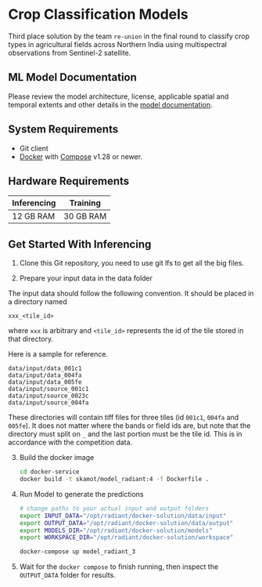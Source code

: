 # Crop Classification Models

Third place solution by the team `re-union` in the final round to classify crop types in agricultural fields across Northern India using multispectral observations from Sentinel-2 satellite. 

## ML Model Documentation

Please review the model architecture, license, applicable spatial and temporal extents
and other details in the [model documentation](/full_solution/README.md).

## System Requirements

* Git client
* [Docker](https://www.docker.com/) with
    [Compose](https://docs.docker.com/compose/) v1.28 or newer.

## Hardware Requirements

|Inferencing|Training|
|-----------|--------|
|12 GB RAM | 30 GB RAM|

## Get Started With Inferencing

1. Clone this Git repository, you need to use git lfs to get all the big files.

2. Prepare your input data in the data folder

The input data should follow the following convention. It should be placed in a directory named

```
xxx_<tile_id>
```

where `xxx` is arbitrary and `<tile_id>` represents the id of the tile stored in that directory.

Here is a sample for reference.

```
data/input/data_001c1
data/input/data_004fa
data/input/data_005fe
data/input/source_001c1
data/input/source_0023c
data/input/source_004fa
```

These directories will contain tiff files for three tiles (id `001c1`, `004fa` and `005fe`). It does not matter where the bands or field ids are, but note that the directory must split on `_` and the last portion must be the tile id. This is in accordance with the competition data.

3. Build the docker image

    ```bash
    cd docker-service
    docker build -t skamot/model_radiant:4 -f Dockerfile .
    ```

4. Run Model to generate the predictions

    ```bash
    # change paths to your actual input and output folders
    export INPUT_DATA="/opt/radiant/docker-solution/data/input"
    export OUTPUT_DATA="/opt/radiant/docker-solution/data/output"
    export MODELS_DIR="/opt/radiant/docker-solution/models"
    export WORKSPACE_DIR="/opt/radiant/docker-solution/workspace"

    docker-compose up model_radiant_3
    ```

4. Wait for the `docker compose` to finish running, then inspect the
`OUTPUT_DATA` folder for results.
